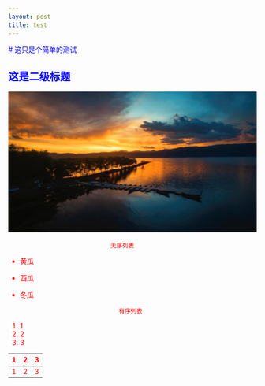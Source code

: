 ```yaml
---
layout: post
title: test
---
```

<font color = blue>
# 这只是个简单的测试

## 这是二级标题
<font color = black>

![](/images/blog/10-27.jpg)

<font color = red>

                                 无序列表

* 黄瓜
* 西瓜
* 冬瓜

                                  有序列表
1. 1
2. 2
3. 3

1|2|3
:---:|:---:|:---:
1|2|3

